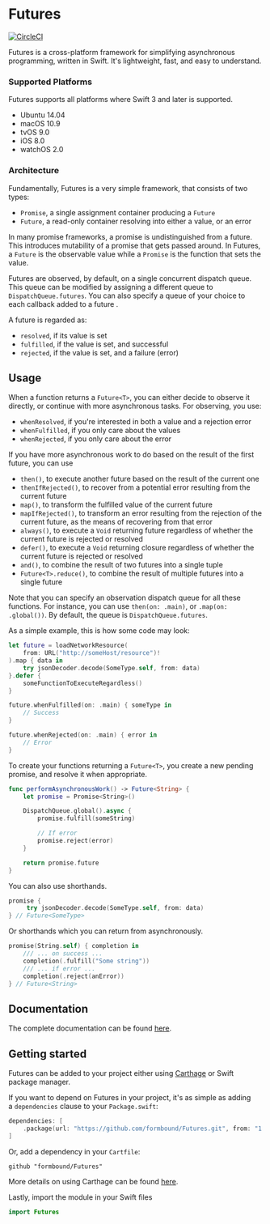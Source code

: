 # Futures
[![CircleCI](https://circleci.com/gh/formbound/Futures.svg?style=svg)](https://circleci.com/gh/formbound/Futures)

Futures is a cross-platform framework for simplifying asynchronous programming, written in Swift. It's lightweight, fast, and easy to understand.

### Supported Platforms

Futures supports all platforms where Swift 3 and later is supported.

* Ubuntu 14.04
* macOS 10.9
* tvOS 9.0
* iOS 8.0
* watchOS 2.0


### Architecture

Fundamentally, Futures is a very simple framework, that consists of two types:

* `Promise`, a single assignment container producing a `Future`
* `Future`, a read-only container resolving into either a value, or an error


In many promise frameworks, a promise is undistinguished from a future. This introduces mutability of a promise that gets passed around. In Futures, a `Future` is the observable value while a `Promise` is the function that sets the value.


Futures are observed, by default, on a single concurrent dispatch queue. This queue can be modified by assigning a different queue to `DispatchQueue.futures`. You can also specify a queue of your choice to each callback added to a future .


A future is regarded as:

* `resolved`, if its value is set
* `fulfilled`, if the value is set, and successful
* `rejected`, if the value is set, and a failure (error)


## Usage

When a function returns a `Future<T>`, you can either decide to observe it directly, or continue with more asynchronous tasks. For observing, you use:

* `whenResolved`, if you're interested in both a value and a rejection error 
* `whenFulfilled`, if you only care about the values
* `whenRejected`, if you only care about the error


If you have more asynchronous work to do based on the result of the first future, you can use

* `then()`, to execute another future based on the result of the current one
* `thenIfRejected()`, to recover from a potential error resulting from the current future
* `map()`, to transform the fulfilled value of the current future
* `mapIfRejected()`, to transform an error resulting from the rejection of the current future, as the means of recovering from that error
* `always()`, to execute a `Void` returning future regardless of whether the current future 
is rejected or resolved
* `defer()`, to execute a `Void` returning closure regardless of whether the current future is rejected or resolved
* `and()`, to combine the result of two futures into a single tuple
* `Future<T>.reduce()`, to combine the result of multiple futures into a single future


Note that you can specify an observation dispatch queue for all these functions. For instance, you can use `then(on: .main)`, or `.map(on: .global())`. By default, the queue is `DispatchQueue.futures`.

As a simple example, this is how some code may look:

```swift
let future = loadNetworkResource(
    from: URL("http://someHost/resource")!
).map { data in
    try jsonDecoder.decode(SomeType.self, from: data)
}.defer {
    someFunctionToExecuteRegardless()
}

future.whenFulfilled(on: .main) { someType in
    // Success
}

future.whenRejected(on: .main) { error in
    // Error
}
```

To create your functions returning a `Future<T>`, you create a new pending promise, and resolve it when appropriate.

```swift
func performAsynchronousWork() -> Future<String> {
    let promise = Promise<String>()

    DispatchQueue.global().async {
        promise.fulfill(someString)

        // If error
        promise.reject(error)
    }

    return promise.future
}
```

You can also use shorthands.

```swift
promise {
     try jsonDecoder.decode(SomeType.self, from: data)
} // Future<SomeType>
```

Or shorthands which you can return from asynchronously.
```swift
promise(String.self) { completion in
    /// ... on success ...
    completion(.fulfill("Some string"))
    /// ... if error ...
    completion(.reject(anError))
} // Future<String>
```


## Documentation

The complete documentation can be found [here](https://formbound.github.io/Futures/).

## Getting started

Futures can be added to your project either using [Carthage](https://github.com/Carthage/Carthage) or Swift package manager.


If you want to depend on Futures in your project, it's as simple as adding a `dependencies` clause to your `Package.swift`:

```swift
dependencies: [
    .package(url: "https://github.com/formbound/Futures.git", from: "1.4.0")
]
```

Or, add a dependency in your `Cartfile`:

```
github "formbound/Futures"
```

More details on using Carthage can be found [here](https://github.com/Carthage/Carthage#quick-start).

Lastly, import the module in your Swift files

```swift
import Futures
```
